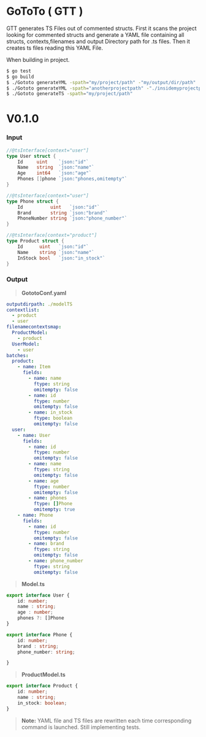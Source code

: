 # GoToTo ( GTT )

GTT generates TS Files out of commented structs.
First it scans the project looking for commented structs and generate a YAML file containing all structs, contexts,filenames and output Directory path for .ts files.
Then it creates ts files reading this YAML File.

When building in project.

```bash
$ go test
$ go build
$ ./Gototo generateYML -spath="my/project/path" -"my/output/dir/path"
$ ./Gototo generateYML -spath="anotherprojectpath" -"./insidemyprojectpath"
$ ./Gototo generateTS -spath="my/project/path"
```


# V0.1.0

### Input
```go
//@tsInterface[context="user"]
type User struct {
	Id     uint    `json:"id"`
	Name   string  `json:"name"`
	Age    int64   `json:"age"`
	Phones []phone `json:"phones,omitempty"`
}

//@tsInterface[context="user"]
type Phone struct {
	Id          uint   `json:"id"`
	Brand       string `json:"brand"`
	PhoneNumber string `json:"phone_number"`
}

//@tsInterface[context="product"]
type Product struct {
	Id      uint   `json:"id"`
	Name    string `json:"name"`
	InStock bool   `json:"in_stock"`
}
```
### Output


> **GototoConf.yaml**
```yaml
outputdirpath: ./modelTS
contextlist:
  - product
  - user
filenamecontextsmap:
  ProductModel:
    - product
  UserModel:
    - user
batches:
  product:
    - name: Item
      fields:
        - name: name
          ftype: string
          omitempty: false
        - name: id
          ftype: number
          omitempty: false
        - name: in_stock
          ftype: boolean
          omitempty: false
  user:
    - name: User
      fields:
        - name: id
          ftype: number
          omitempty: false
        - name: name
          ftype: string
          omitempty: false
        - name: age
          ftype: number
          omitempty: false
        - name: phones
          ftype: []Phone
          omitempty: true
    - name: Phone
      fields:
        - name: id
          ftype: number
          omitempty: false
        - name: brand
          ftype: string
          omitempty: false
        - name: phone_number
          ftype: string
          omitempty: false     
```


> **Model.ts**

```ts
export interface User {
	id: number;
	name : string;
	age : number;
	phones ?: []Phone
}

export interface Phone {
	id: number;
	brand : string;
	phone_number: string;

}
```

> **ProductModel.ts**

```ts
export interface Product {
	id: number;
	name : string;
	in_stock: boolean;
}
```
> **Note:** YAML file and TS files are rewritten each time corresponding command is launched.
Still implementing tests.



